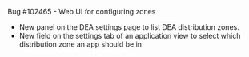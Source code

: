 Bug #102465 - Web UI for configuring zones

- New panel on the DEA settings page to list DEA distribution zones.
- New field on the settings tab of an application view to select which distribution zone an app should be in